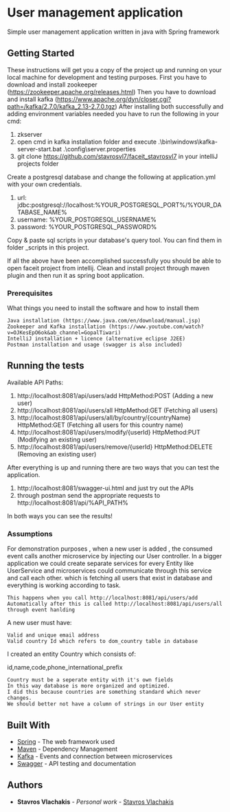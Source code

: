# User management application

Simple user management application written in java with Spring framework

## Getting Started

These instructions will get you a copy of the project up and running on your local machine for development and testing purposes.
First you have to download and install zookeeper (https://zookeeper.apache.org/releases.html)
Then you have to download and install kafka (https://www.apache.org/dyn/closer.cgi?path=/kafka/2.7.0/kafka_2.13-2.7.0.tgz)
After installing both successfully and adding environment variables needed you have to run the following in your cmd:
1) zkserver
2) open cmd in kafka installation folder and execute .\bin\windows\kafka-server-start.bat .\config\server.properties
3) git clone https://github.com/stavrosvl7/faceit_stavrosvl7 in your intelliJ projects folder

Create a postgresql database and change the following at application.yml with your own credentials.

1) url: jdbc:postgresql://localhost:%YOUR_POSTGRESQL_PORT%/%YOUR_DATABASE_NAME%
2) username: %YOUR_POSTGRESQL_USERNAME%
3) password: %YOUR_POSTGRESQL_PASSWORD%

Copy & paste sql scripts in your database's query tool. You can find them in folder _scripts in this project.

Ιf all the above have been accomplished successfully you should be able to open faceit project from intellij.
Clean and install project through maven plugin and then run it as spring boot application.

### Prerequisites

What things you need to install the software and how to install them

```
Java installation (https://www.java.com/en/download/manual.jsp)
Zookeeper and Kafka installation (https://www.youtube.com/watch?v=OJKesEpO6ok&ab_channel=GopalTiwari)
IntelliJ installation + licence (alternative eclipse J2EE)
Postman installation and usage (swagger is also included)
```

## Running the tests
Available API Paths:
1) http://localhost:8081/api/users/add HttpMethod:POST (Adding a new user)
2) http://localhost:8081/api/users/all HttpMethod:GET (Fetching all users)
3) http://localhost:8081/api/users/all/by/country/{countryName} HttpMethod:GET (Fetching all users for this country name)
4) http://localhost:8081/api/users/modify/{userId} HttpMethod:PUT (Modifying an existing user)
5) http://localhost:8081/api/users/remove/{userId} HttpMethod:DELETE (Removing an existing user)

After everything is up and running there are two ways that you can test the application.
1) http://localhost:8081/swagger-ui.html and just try out the APIs
2) through postman send the appropriate requests to http://localhost:8081/api/%API_PATH%

In both ways you can see the results!

### Assumptions

For demonstration purposes , when a new user is added , the consumed event calls another microservice
by injecting our User controller. In a bigger application we could create separate services for every
Entity like UserService and microservices could communicate through this service and call each other.
which is fetching all users that exist in database and everything is working according to task.


```
This happens when you call http://localhost:8081/api/users/add
Automatically after this is called http://localhost:8081/api/users/all through event hanlding
```

A new user must have:

```
Valid and unique email address
Valid country Id which refers to dom_country table in database
```

I created an entity Country which consists of:

id,name,code,phone_international_prefix

```
Country must be a seperate entity with it's own fields
In this way database is more organized and optimized.
I did this because countries are something standard which never changes.
We should better not have a column of strings in our User entity
```

## Built With

* [Spring](https://spring.io/) - The web framework used
* [Maven](https://maven.apache.org/) - Dependency Management
* [Kafka](https://kafka.apache.org/) - Events and connection between microservices 
* [Swagger](https://swagger.io/) - API testing and documentation 

## Authors

* **Stavros Vlachakis** - *Personal work* - [Stavros Vlachakis](https://github.com/stavrosvl7)

